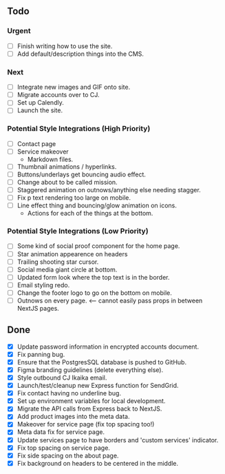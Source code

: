 ## Todo

### Urgent

- [ ] Finish writing how to use the site. 
- [ ] Add default/description things into the CMS.

### Next
- [ ] Integrate new images and GIF onto site. 
- [ ] Migrate accounts over to CJ.
- [ ] Set up Calendly.
- [ ] Launch the site.

### Potential Style Integrations (High Priority)
- [ ] Contact page
- [ ] Service makeover
	* Markdown files. 
- [ ] Thumbnail animations / hyperlinks. 
- [ ] Buttons/underlays get bouncing audio effect.
- [ ] Change about to be called mission.
- [ ] Staggered animation on outnows/anything else needing stagger. 
- [ ] Fix p text rendering too large on mobile. 
- [ ] Line effect thing and bouncing/glow animation on icons.
	* Actions for each of the things at the bottom.

### Potential Style Integrations (Low Priority)
- [ ] Some kind of social proof component for the home page.
- [ ] Star animation appearence on headers
- [ ] Trailing shooting star cursor.
- [ ] Social media giant circle at bottom.
- [ ] Updated form look where the top text is in the border.
- [ ] Email styling redo.
- [ ] Change the footer logo to go on the bottom on mobile.
- [ ] Outnows on every page. <-- cannot easily pass props in between NextJS pages. 

## Done
- [x] Update password information in encrypted accounts document. 
- [x] Fix panning bug.
- [x] Ensure that the PostgresSQL database is pushed to GitHub.
- [x] Figma branding guidelines (delete everything else).
- [x] Style outbound CJ Ikaika email. 
- [x] Launch/test/cleanup new Express function for SendGrid.
- [x] Fix contact having no underline bug.
- [x] Set up environment variables for local development.
- [x] Migrate the API calls from Express back to NextJS. 
- [x] Add product images into the meta data.
- [x] Makeover for service page (fix top spacing too!)
- [x] Meta data fix for service page.
- [x] Update services page to have borders and 'custom services' indicator.
- [x] Fix top spacing on service page. 
- [x] Fix side spacing on the about page.
- [x] Fix background on headers to be centered in the middle.